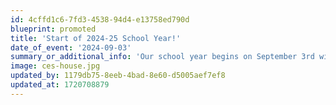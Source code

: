 ```yaml
---
id: 4cffd1c6-7fd3-4538-94d4-e13758ed790d
blueprint: promoted
title: 'Start of 2024-25 School Year!'
date_of_event: '2024-09-03'
summary_or_additional_info: 'Our school year begins on September 3rd with two transition days. Classroom assignments will be shared by school leadership on August 5th. Caregivers will receive a welcome email from their classroom teachers with more information about the start of the school year in mid-August.'
image: ces-house.jpg
updated_by: 1179db75-8eeb-4bad-8e60-d5005aef7ef8
updated_at: 1720708879
---
```


